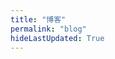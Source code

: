 ```yaml
---
title: "博客"
permalink: "blog"
hideLastUpdated: True
---
```

<!--参考大佬的界面 https://xin-tan.com/guide/-->  
<!-- > 最近更新 👇 -->

<template>
    <div>
    <!--标签列表-->
      <div class="my-blog-head">
        <h3>标签 </h3>
        <div class="my-tag-box">
          <div
            class='my-tags' 
            :class="{ 'select-tag': tag == selectedTag, 'normal-tag': tag != selectedTag }"
            @click="myFlitter( tag )"
            v-for="tag in tags"
            style="margin: 5px;">{{ tag }}</div>
        </div>
      </div>
      <el-divider></el-divider>
      <div class="my-card" :body-style="{ padding: '5px' }" v-for="(post, index) in topPublishPosts">
        <div style="padding: 14px;">
          <span><el-link :underline="false" :href="post.path" type="primary"><strong>{{ post.title }}</strong></el-link></span>
          <div v-if="post.frontmatter.tag" style="display: inline-block; float: right;">
            <el-tag 
              size="mini" 
              v-for="item in post.frontmatter.tag"
              style="margin-left: 10px;"
              type="info"
              >{{ item }}</el-tag>
          </div>
          <div class="bottom clearfix">
            <br>
            <span><small><i class="el-icon-time"></i>  {{ post.formatDay }}</small></span>
            <el-link 
              style="float: right;" 
              :href="post.path" 
              type="primary" 
              :underline="false"
            ><i class="el-icon-view"> 阅读全文</i></el-link>
          </div>
        </div>
      </div>
      <div @click="loadMore" class="page-guide-btn" v-show="showBtn">
        <div ref="btn">{{ btnInfo }}</div>
      </div>
    </div>
</template>

<script>
export default {
  data() {
    return {
      step: 15,
      posts: [],
      tags: [],
      page: 1,
      num: 0,
      btnInfo: '🔔 加载更多',
      showBtn: true,
      selectedTag: "blog"
    }
  },

  mounted() {
    this.posts = []
    var temp = this.$site.pages
    // 筛选标签中带有 blog 标志的文章

    for (var i = 0; i < temp.length; i++) {
      if (temp[i].frontmatter.tag) {
        var tempTag = temp[i].frontmatter.tag

        for (var j = 0; j < tempTag.length; j++){
          var isInTags = false

          for (var k = 0; k < this.tags.length; k++){
            if (tempTag[j] === this.tags[k]){
              isInTags = true
            }
          }
          if (!isInTags) {
            this.tags.push(tempTag[j])
          }
        }
        if (tempTag == 'blog' || 'blog' == tempTag[0]){
          this.posts.push(temp[i])
        }
      }
    }
    this.num = this.posts.length
  },

  computed: {
    topPublishPosts() {
      this.showBtn =  this.page * this.step < this.num
      return this.getTopKPosts(this.page * this.step)
    }
  },

  methods: {
    getTopKPosts(num) {
      const re = /.*\/(.*?)\.(html|md)/

      return this.posts
        .map(post => {
          const execs = re.exec(post.relativePath)
          return {
            ...post,
            updateTimestamp: (new Date(post.lastUpdated)).getTime(),
            filename: execs ? execs['1'] : '',
            formatDay: this.formatDate(new Date(post.lastUpdated))
          }
        })
        .sort((a, b) => b.updateTimestamp - a.updateTimestamp)
        .slice(0, num)
    },
    
    formatDate(date) {
      if (!(date instanceof Date)) {
        return 
      }

      return `${date.getFullYear()}-${date.getMonth() + 1}-${date.getDate()}`
    },

    loadMore() {
      this.page += 1
    },

    myFlitter(tag) {
      this.selectedTag = tag
      this.page = 1
      this.posts = []
      var temp = this.$site.pages

      for (var i = 0; i < temp.length; i++) {
        if (temp[i].frontmatter.tag) {
          var tempTag = temp[i].frontmatter.tag

          for (var j = 0; j < tempTag.length; j++) {
            if (tempTag[j] === tag) {
              this.posts.push(temp[i])
              break
            }
          }
        }
      }
      // console.log(this.posts)
      this.num = this.posts.length
    }
  }
}
</script>


<style scoped>
.my-tag-box {
  /* height: 100px; */
  display: flex;
  flex-flow: row wrap;
  align-content: flex-start
}

.my-tags {
  padding: 0.3rem .5rem;
  display: inline-block;
  cursor: pointer;
  font-size: 1rem;
  transition: all 0.5s ease;
}

.my-tags:hover {
  color: white;
  background: #282C34;
  border-color: #282C34;
}

.select-tag {
  color: white;
  background: #282C34;
  border-color: #282C34;
}

.my-card {
  animation: showup .6s forwards;
  border-bottom: 1px solid #f2f2f2;
}

.page-guide-btn {
  text-align: center;
  margin: 30px 0;
  animation: showup 1s forwards;
}

.page-guide-btn div {
  display: inline-block;
  color: black;
  background-color: white;
  padding: 0.6rem 1.2rem;
  border-radius: 3px;
  transition: all 0.3s ease;
  box-sizing: border-box;
  border: 1px solid black;
}

.page-guide-btn div:hover {
  background-color: #f5f5f5;
  cursor: pointer;
}


@keyframes showup {
  0% {
    transform: translateY(3rem);
    opacity: 0;
  }
  100% {
    transform: translateY(0);
    opacity: 1;
  }
}
</style>

